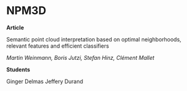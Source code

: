# NPM3D

**Article**

Semantic point cloud interpretation based on optimal neighborhoods,
relevant features and efficient classifiers

*Martin Weinmann, Boris Jutzi, Stefan Hinz, Clément Mallet*

**Students**

Ginger Delmas
Jeffery Durand


